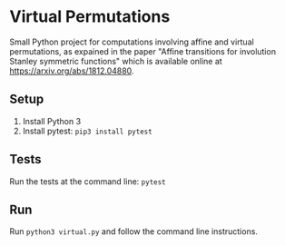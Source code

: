 # Virtual Permutations

Small Python project for computations involving affine and virtual permutations, as expained in the paper "Affine transitions for involution Stanley symmetric functions" which is available online at https://arxiv.org/abs/1812.04880.

## Setup
1. Install Python 3
1. Install pytest: `pip3 install pytest`

## Tests
Run the tests at the command line: `pytest`

## Run
Run `python3 virtual.py` and follow the command line instructions.
